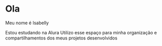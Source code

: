 # Ola

Meu nome é Isabelly

Estou estudando na Alura
Utilizo esse espaço para minha organização e compartilhamentos dos meus projetos desenvolvidos

